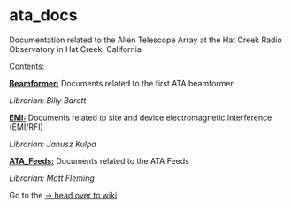 # ata_docs
Documentation related to the Allen Telescope Array at the Hat Creek Radio Observatory in Hat Creek, California

Contents:

[**Beamformer:**](Beamformer) Documents related to the first ATA beamformer

*Librarian: Billy Barott*

[**EMI:**](EMI) Documents related to site and device electromagnetic interference (EMI/RFI)

*Librarian: Janusz Kulpa*

[**ATA_Feeds:**](ATA_Feeds) Documents related to the ATA Feeds 

*Librarian: Matt Fleming*


Go to the [-> head over to wiki](https://github.com/SETIatHCRO/ata_docs/wiki)

